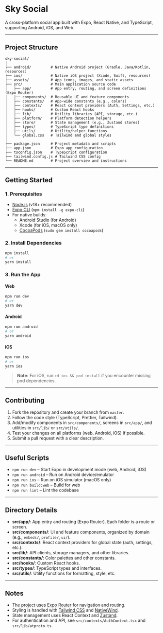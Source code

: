 # Sky Social

A cross-platform social app built with Expo, React Native, and TypeScript, supporting Android, iOS, and Web.

---

## Project Structure

```
sky-social/
│
├── android/         # Native Android project (Gradle, Java/Kotlin, resources)
├── ios/             # Native iOS project (Xcode, Swift, resources)
├── assets/          # App icons, images, and static assets
├── src/             # Main application source code
│   ├── app/         # App entry, routing, and screen definitions (Expo Router)
│   ├── components/  # Reusable UI and feature components
│   ├── constants/   # App-wide constants (e.g., colors)
│   ├── contexts/    # React context providers (Auth, Settings, etc.)
│   ├── hooks/       # Custom React hooks
│   ├── lib/         # Utility libraries (API, storage, etc.)
│   ├── platform/    # Platform detection helpers
│   ├── store/       # State management (e.g., Zustand stores)
│   ├── types/       # TypeScript type definitions
│   ├── utils/       # Utility/helper functions
│   └── global.css   # Tailwind and global styles
│
├── package.json     # Project metadata and scripts
├── app.json         # Expo app configuration
├── tsconfig.json    # TypeScript configuration
├── tailwind.config.js # Tailwind CSS config
└── README.md        # Project overview and instructions
```

---

## Getting Started

### 1. Prerequisites

- [Node.js](https://nodejs.org/) (v18+ recommended)
- [Expo CLI](https://docs.expo.dev/get-started/installation/) (`npm install -g expo-cli`)
- For native builds:
  - Android Studio (for Android)
  - Xcode (for iOS, macOS only)
  - [CocoaPods](https://cocoapods.org/) (`sudo gem install cocoapods`)

### 2. Install Dependencies

```sh
npm install
# or
yarn install
```

### 3. Run the App

#### Web

```sh
npm run dev
# or
yarn dev
```

#### Android

```sh
npm run android
# or
yarn android
```

#### iOS

```sh
npm run ios
# or
yarn ios
```

> **Note:** For iOS, run `cd ios && pod install` if you encounter missing pod dependencies.

---

## Contributing

1. Fork the repository and create your branch from `master`.
2. Follow the code style (TypeScript, Prettier, Tailwind).
3. Add/modify components in `src/components/`, screens in `src/app/`, and utilities in `src/lib/` or `src/utils/`.
4. Test your changes on all platforms (web, Android, iOS) if possible.
5. Submit a pull request with a clear description.

---

## Useful Scripts

- `npm run dev` – Start Expo in development mode (web, Android, iOS)
- `npm run android` – Run on Android device/emulator
- `npm run ios` – Run on iOS simulator (macOS only)
- `npm run build:web` – Build for web
- `npm run lint` – Lint the codebase

---

## Directory Details

- **src/app/**: App entry and routing (Expo Router). Each folder is a route or screen.
- **src/components/**: UI and feature components, organized by domain (e.g., `embeds/`, `profile/`, `ui/`).
- **src/contexts/**: React context providers for global state (auth, settings, etc.).
- **src/lib/**: API clients, storage managers, and other libraries.
- **src/constants/**: Color palettes and other constants.
- **src/hooks/**: Custom React hooks.
- **src/types/**: TypeScript types and interfaces.
- **src/utils/**: Utility functions for formatting, style, etc.

---

## Notes

- The project uses [Expo Router](https://expo.github.io/router/docs) for navigation and routing.
- Styling is handled with [Tailwind CSS](https://tailwindcss.com/) and [NativeWind](https://www.nativewind.dev/).
- State management uses React Context and [Zustand](https://zustand-demo.pmnd.rs/).
- For authentication and API, see `src/contexts/AuthContext.tsx` and `src/lib/atproto.ts`.
